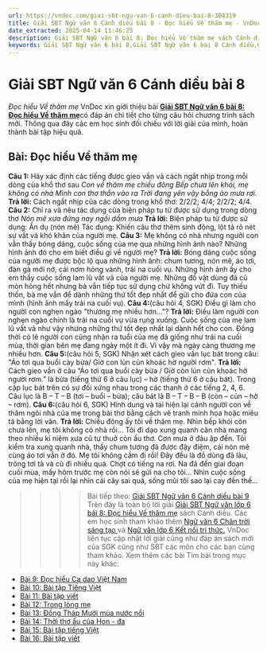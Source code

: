 ```yaml
---
url: https://vndoc.com/giai-sbt-ngu-van-6-canh-dieu-bai-8-304319
title: Giải SBT Ngữ văn 6 Cánh diều bài 8 - Đọc hiểu Về thăm mẹ - VnDoc.com
date_extracted: 2025-04-14 11:46:25
description: Giải SBT Ngữ văn 6 bài 8: Đọc hiểu Về thăm mẹ sách Cánh diều được VnDoc sưu tầm và tổng hợp gồm có đáp án chi tiết cho các bạn cùng tham khảo.
keywords: Giải SBT Ngữ văn 6 bài 8,Giải SBT Ngữ văn 6 bài 8 Cánh diều,Giải sách bài tập Ngữ văn CD lớp 6,Ngữ văn lớp 6 Cánh diều,giải bài tập ngữ văn lớp 6,bài Đọc hiểu Về thăm mẹ,soạn bài Ngữ văn 6 Cánh diều,ôn tập Ngữ văn 6
---
```


# Giải SBT Ngữ văn 6 Cánh diều bài 8
 _Đọc hiểu Về thăm mẹ_
VnDoc xin giới thiệu bài [**Giải SBT Ngữ văn 6 bài 8: Đọc hiểu Về thăm mẹ**](<https://vndoc.com/giai-sbt-ngu-van-6-canh-dieu-bai-8-304319>)có đáp án chi tiết cho từng câu hỏi chương trình sách mới. Thông qua đây các em học sinh đối chiếu với lời giải của mình, hoàn thành bài tập hiệu quả.
## Bài: Đọc hiểu Về thăm mẹ
**Câu 1:** Hãy xác định các tiếng được gieo vần và cách ngắt nhịp trong mỗi dòng của khổ thơ sau
 _Con về thăm mẹ chiều đông_
 _Bếp chưa lên khói, mẹ không có nhà_
 _Mình con thơ thẩn vào ra_
 _Trời đang yên vậy bỗng ào mưa rơi._
**Trả lời:**
Cách ngắt nhịp của các dòng trong khổ thơ: 2/2/2; 4/4; 2/2/2; 4/4.
**Câu 2:** Chỉ ra và nêu tác dụng của biện pháp tu từ được sử dụng trong dòng thơ
 _Nón mê xưa đứng nay ngồi dầm mưa_
**Trả lời:**
Biện pháp tu từ được sử dụng: Ẩn dụ \(nón mê\)
Tác dụng: Khiến câu thơ thêm sinh động, lột tả rõ nét sự vất vả khó khăn của người mẹ.
**Câu 3:** Mẹ không có nhà nhưng người con vẫn thấy bóng dáng, cuộc sống của mẹ qua những hình ảnh nào? Những hình ảnh đó cho em biết điều gì về người mẹ?
**Trả lời:**
Bóng dáng cuộc sống của người mẹ được bộc lộ qua những hình ảnh: chum tương, nón mê, áo tơi, đàn gà mới nở, cái nơm hỏng vành, trái na cuối vụ.
Những hình ảnh ấy cho em thấy cuộc sống lam lũ vất vả của người mẹ. Những đồ vật dùng đã cũ mòn hỏng hết nhưng bà vẫn tiếp tục sử dụng chứ không vứt đi. Tuy thiếu thốn, bà mẹ vẫn để dành những thứ tốt đẹp nhất để gửi cho đứa con của mình \(hình ảnh mấy trái na cuối vụ\).
**Câu 4:**\(câu hỏi 4, SGK\) Điều gì làm cho người con nghẹn ngào "thương mẹ nhiều hơn..."?
**Trả lời:**
Điều làm người con nghẹn ngào chính là trái na cuối vụ vừa rụng xuống. Cuộc sống của mẹ lam lũ vất vả như vậy nhưng những thứ tốt đẹp nhất lại dành hết cho con. Đồng thời có lẽ người con cũng nhận ra tuổi của mẹ đã giống như trái na cuối mùa, thời gian bên mẹ đang ngày một ít đi. Vì vậy mà ngày càng thương mẹ nhiều hơn.
**Câu 5:**\(câu hỏi 5, SGK\) Nhận xét cách gieo vần lục bát trong câu: "Áo tơi qua buổi cày bừa/ Giờ con lủn củn khoác hờ người rơm".
**Trả lời:**
Cách gieo vần ở câu “Áo tơi qua buổi cày bừa / Giờ còn lủn củn khoác hờ người rơm.” là bừa \(tiếng thứ 6 ở câu lục\) – hờ \(tiếng thứ 6 ở câu bát\).
Trong cặp lục bát trên có sự đối xứng nhau trong các thanh ở các tiếng 2, 4, 6. Câu lục là B – T – B \(tơi – buổi – bừa\); câu bát là B – T – B – B \(còn – củn – hờ – rơm\).
**Câu 6:**\(câu hỏi 6, SGK\) Hình dung và tái hiện lại cảnh người con về thăm ngôi nhà của mẹ trong bài thơ bằng cách vẽ tranh minh họa hoặc miêu tả bằng lời văn.
**Trả lời:**
Chiều đông ấy tôi về thăm mẹ. Nhìn bếp khói còn chưa lên, mẹ tôi không có nhà rồi... Tôi đi dạo xung quanh căn nhà mang theo nhiều kỉ niệm xưa cũ tự thuở còn ấu thơ. Cơn mưa ở đâu ập đến. Tôi kiểm tra xung quanh nhà, thấy chum tương đã được đậy điệm, cái nón mê cùng áo tơi vẫn ở đó. Mẹ tôi không cầm đi rồi\! Đây đều là đồ dùng đã lâu, trông tơi tả và cũ đi nhiều quá. Chợt có tiếng na rơi. Na đã đến giai đoạn cuối mùa, mấy hôm trước mẹ còn nói sẽ gửi na cho tôi... Nhìn cuộc sống của mẹ hiện tại rồi lại nhìn cái cây sai quả, sống mũi tôi sao lại cay đến thế...
>>>> Bài tiếp theo: [Giải SBT Ngữ văn 6 Cánh diều bài 9](<https://vndoc.com/giai-sbt-ngu-van-6-canh-dieu-bai-9-304320>)
Trên đây là toàn bộ lời giải [Giải SBT Ngữ văn lớp 6 bài 8: Đọc hiểu Về thăm mẹ](<https://vndoc.com/giai-sbt-ngu-van-6-canh-dieu-bai-8-304319>) sách Cánh diều. Các em học sinh tham khảo thêm [Ngữ văn 6 Chân trời sáng tạo ](<https://vndoc.com/ngu-van-6-sach-chan-troi-sang-tao>)và [Ngữ văn lớp 6 Kết nối tri thức.](<https://vndoc.com/mon-ngu-van-lop6>) VnDoc liên tục cập nhật lời giải cũng như đáp án sách mới của SGK cũng như SBT các môn cho các bạn cùng tham khảo.
Xem thêm các bài Tìm bài trong mục này khác:
  * [Bài 9: Đọc hiểu Ca dao Việt Nam](</giai-sbt-ngu-van-6-canh-dieu-bai-9-304320>)
  * [Bài 10: Bài tập Tiếng Việt](</giai-sbt-ngu-van-6-canh-dieu-bai-10-304329>)
  * [Bài 11: Bài tập viết](</giai-sbt-ngu-van-6-canh-dieu-bai-11-304361>)
  * [Bài 12: Trong lòng mẹ](</giai-sbt-ngu-van-6-canh-dieu-bai-12-304362>)
  * [Bài 13: Đồng Tháp Mười mùa nước nổi](</giai-sbt-ngu-van-6-canh-dieu-bai-13-304365>)
  * [Bài 14: Thời thơ ấu của Hon - đa](</giai-sbt-ngu-van-6-canh-dieu-bai-14-304367>)
  * [Bài 15: Bài tập tiếng Việt](</giai-sbt-ngu-van-6-canh-dieu-bai-15-304369>)
  * [Bài 16: Bài tập viết](</giai-sbt-ngu-van-6-canh-dieu-bai-16-304371>)

